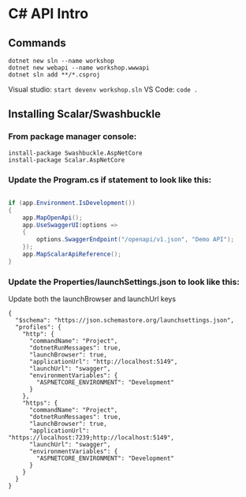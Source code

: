 # C# API Intro

## Commands

```
dotnet new sln --name workshop
dotnet new webapi --name workshop.wwwapi
dotnet sln add **/*.csproj
```
Visual studio:
```start devenv workshop.sln```
VS Code: ```code .```

## Installing Scalar/Swashbuckle

### From package manager console:

```
install-package Swashbuckle.AspNetCore
install-package Scalar.AspNetCore
```

### Update the Program.cs if statement to look like this:
```cs

if (app.Environment.IsDevelopment())
{
    app.MapOpenApi();
    app.UseSwaggerUI(options =>
    {
        options.SwaggerEndpoint("/openapi/v1.json", "Demo API");
    });
    app.MapScalarApiReference();
}

```

### Update the Properties/launchSettings.json to look like this:

Update both the launchBrowser and launchUrl keys
```
{
  "$schema": "https://json.schemastore.org/launchsettings.json",
  "profiles": {
    "http": {
      "commandName": "Project",
      "dotnetRunMessages": true,
      "launchBrowser": true,
      "applicationUrl": "http://localhost:5149",
      "launchUrl": "swagger",
      "environmentVariables": {
        "ASPNETCORE_ENVIRONMENT": "Development"
      }
    },
    "https": {
      "commandName": "Project",
      "dotnetRunMessages": true,
      "launchBrowser": true,
      "applicationUrl": "https://localhost:7239;http://localhost:5149",
      "launchUrl": "swagger",
      "environmentVariables": {
        "ASPNETCORE_ENVIRONMENT": "Development"
      }
    }
  }
}
```
